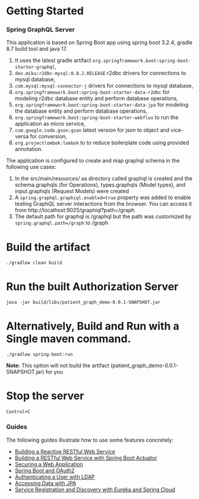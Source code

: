 # Getting Started

### Spring GraphQL Server

This application is based on Spring Boot app using spring boot 3.2.4, gradle 8.7 build tool and java 17.

1. It uses the latest gradle artifact `org.springframework.boot:spring-boot-starter-graphql`,
2. `dev.miku:r2dbc-mysql:0.8.2.RELEASE` r2dbc drivers for connections to mysql database,
3. `com.mysql:mysql-connector-j` drivers for connections to mysql database,
4. `org.springframework.boot:spring-boot-starter-data-r2dbc` for modeling r2dbc database entity and perform database operations,
5. `org.springframework.boot:spring-boot-starter-data-jpa` for modeling the database entity and perform database operations,
6. `org.springframework.boot:spring-boot-starter-webflux` to run the application as micro service,
7. `com.google.code.gson:gson` latest version for json to object and vice-versa for conversion,
5. `org.projectlombok:lombok` to to reduce boilerplate code using provided annotation.

The application is configured to create and map graphql schema in the following use cases:
1. In the src/main/resources/ aa directory called graphql is created and  the schema.graphqls (for Operations), 
       types.graphqls (Model types), and input.graphqls (Request Models) were created
2. A `spring.graphql.graphiql.enabled=true` property was added to enable testing GraphQL server interactions from the
   browser. You can access it from http://localhost:9025/graphiql?path=/graph
3. The default path for graphql is /graphql but the path was customized by `spring.graphql.path=/graph` to /graph

# Build the artifact

`./gradlew clean build`

# Run the built Authorization Server

`java -jar build/libs/patient_graph_demo-0.0.1-SNAPSHOT.jar`

# Alternatively, Build and Run with a Single maven command.

`./gradlew spring-boot:run`

**Note:** This option will not build the artifact (patient_graph_demo-0.0.1-SNAPSHOT.jar) for you

# Stop the server

`Control+C`

### Guides

The following guides illustrate how to use some features concretely:

* [Building a Reactive RESTful Web Service](https://spring.io/guides/gs/reactive-rest-service/)
* [Building a RESTful Web Service with Spring Boot Actuator](https://spring.io/guides/gs/actuator-service/)
* [Securing a Web Application](https://spring.io/guides/gs/securing-web/)
* [Spring Boot and OAuth2](https://spring.io/guides/tutorials/spring-boot-oauth2/)
* [Authenticating a User with LDAP](https://spring.io/guides/gs/authenticating-ldap/)
* [Accessing Data with JPA](https://spring.io/guides/gs/accessing-data-jpa/)
* [Service Registration and Discovery with Eureka and Spring Cloud](https://spring.io/guides/gs/service-registration-and-discovery/)
